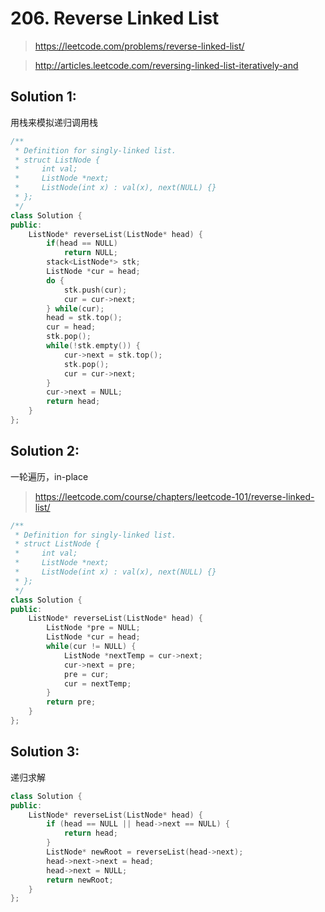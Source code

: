 # 206. Reverse Linked List
> https://leetcode.com/problems/reverse-linked-list/

> http://articles.leetcode.com/reversing-linked-list-iteratively-and

## Solution 1:
用栈来模拟递归调用栈
```cpp
/**
 * Definition for singly-linked list.
 * struct ListNode {
 *     int val;
 *     ListNode *next;
 *     ListNode(int x) : val(x), next(NULL) {}
 * };
 */
class Solution {
public:
    ListNode* reverseList(ListNode* head) {
        if(head == NULL)
            return NULL;
        stack<ListNode*> stk;
        ListNode *cur = head;
        do {
            stk.push(cur);
            cur = cur->next;
        } while(cur);
        head = stk.top();
        cur = head;
        stk.pop();
        while(!stk.empty()) {
            cur->next = stk.top();
            stk.pop();
            cur = cur->next;
        }
        cur->next = NULL;
        return head;
    }
};
```
## Solution 2: 
一轮遍历，in-place
> https://leetcode.com/course/chapters/leetcode-101/reverse-linked-list/
```cpp
/**
 * Definition for singly-linked list.
 * struct ListNode {
 *     int val;
 *     ListNode *next;
 *     ListNode(int x) : val(x), next(NULL) {}
 * };
 */
class Solution {
public:
    ListNode* reverseList(ListNode* head) {
        ListNode *pre = NULL;
        ListNode *cur = head;
        while(cur != NULL) {
            ListNode *nextTemp = cur->next;
            cur->next = pre;
            pre = cur;
            cur = nextTemp;
        }
        return pre;
    }
};
```
## Solution 3:
递归求解
```cpp
class Solution {
public:
    ListNode* reverseList(ListNode* head) {
        if (head == NULL || head->next == NULL) {
            return head;
        }
        ListNode* newRoot = reverseList(head->next);
        head->next->next = head;
        head->next = NULL;
        return newRoot;
    }
};
```
